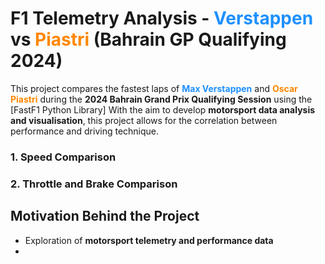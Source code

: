 # F1 Telemetry Analysis - <span style="color:#1E90FF">Verstappen</span> vs <span style="color:#FF8700">Piastri</span> (Bahrain GP Qualifying 2024)
This project compares the fastest laps of **<span style="color:#1E90FF">Max Verstappen</span>** and **<span style="color:#FF8700">Oscar Piastri</span>** during the **2024 Bahrain Grand Prix Qualifying Session** using the [FastF1 Python Library]
With the aim to develop **motorsport data analysis and visualisation**, this project allows for the correlation between performance and driving technique. 

### 1. Speed Comparison


### 2. Throttle and Brake Comparison

## Motivation Behind the Project
- Exploration of **motorsport telemetry and performance data**
- 
